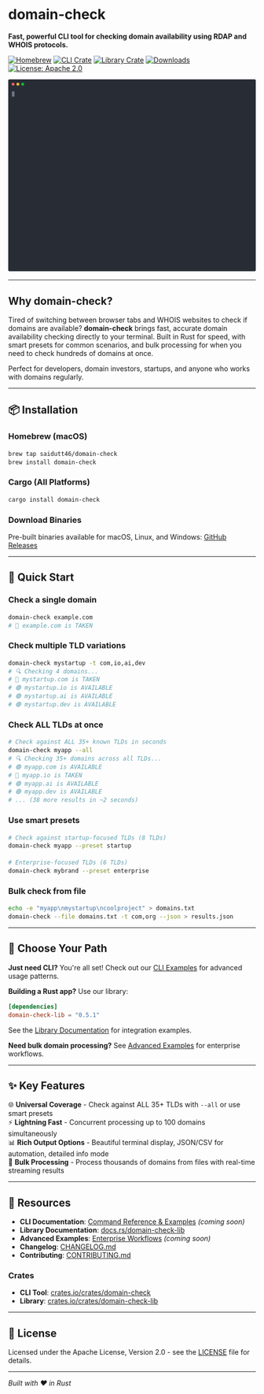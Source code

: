 # domain-check

**Fast, powerful CLI tool for checking domain availability using RDAP and WHOIS protocols.**

[![Homebrew](https://img.shields.io/badge/Homebrew-available-brightgreen)](https://github.com/saidutt46/homebrew-domain-check)
[![CLI Crate](https://img.shields.io/crates/v/domain-check.svg?label=CLI)](https://crates.io/crates/domain-check)
[![Library Crate](https://img.shields.io/crates/v/domain-check-lib.svg?label=Library)](https://crates.io/crates/domain-check-lib)
[![Downloads](https://img.shields.io/crates/d/domain-check.svg)](https://crates.io/crates/domain-check)
[![License: Apache 2.0](https://img.shields.io/badge/License-Apache%202.0-blue.svg)](https://opensource.org/licenses/Apache-2.0)

<p align="center">
  <img src="./assets/demov0.5.1.svg" alt="Basic Usage" width="700"/>
</p>

---

## Why domain-check?

Tired of switching between browser tabs and WHOIS websites to check if domains are available? **domain-check** brings fast, accurate domain availability checking directly to your terminal. Built in Rust for speed, with smart presets for common scenarios, and bulk processing for when you need to check hundreds of domains at once.

Perfect for developers, domain investors, startups, and anyone who works with domains regularly.

---

## 📦 Installation

### Homebrew (macOS)
```bash
brew tap saidutt46/domain-check
brew install domain-check
```

### Cargo (All Platforms)
```bash
cargo install domain-check
```

### Download Binaries
Pre-built binaries available for macOS, Linux, and Windows: [GitHub Releases](https://github.com/saidutt46/domain-check/releases)

---

## 🚀 Quick Start

### Check a single domain
```bash
domain-check example.com
# 🔴 example.com is TAKEN
```

### Check multiple TLD variations
```bash
domain-check mystartup -t com,io,ai,dev
# 🔍 Checking 4 domains...
# 🔴 mystartup.com is TAKEN
# 🟢 mystartup.io is AVAILABLE
# 🟢 mystartup.ai is AVAILABLE  
# 🟢 mystartup.dev is AVAILABLE
```

### Check ALL TLDs at once
```bash
# Check against ALL 35+ known TLDs in seconds
domain-check myapp --all
# 🔍 Checking 35+ domains across all TLDs...
# 🟢 myapp.com is AVAILABLE
# 🔴 myapp.io is TAKEN  
# 🟢 myapp.ai is AVAILABLE
# 🟢 myapp.dev is AVAILABLE
# ... (38 more results in ~2 seconds)
```

### Use smart presets
```bash
# Check against startup-focused TLDs (8 TLDs)
domain-check myapp --preset startup

# Enterprise-focused TLDs (6 TLDs)
domain-check mybrand --preset enterprise
```

### Bulk check from file
```bash
echo -e "myapp\nmystartup\ncoolproject" > domains.txt
domain-check --file domains.txt -t com,org --json > results.json
```

---

## 🎯 Choose Your Path

**Just need CLI?** You're all set! Check out our [CLI Examples](./docs/CLI.md) for advanced usage patterns.

**Building a Rust app?** Use our library: 
```toml
[dependencies]
domain-check-lib = "0.5.1"
```
See the [Library Documentation](https://docs.rs/domain-check-lib) for integration examples.

**Need bulk domain processing?** See [Advanced Examples](./docs/EXAMPLES.md) for enterprise workflows.

---

## ✨ Key Features

🌐 **Universal Coverage** - Check against ALL 35+ TLDs with `--all` or use smart presets  
⚡ **Lightning Fast** - Concurrent processing up to 100 domains simultaneously  
📊 **Rich Output Options** - Beautiful terminal display, JSON/CSV for automation, detailed info mode  
📁 **Bulk Processing** - Process thousands of domains from files with real-time streaming results

---

## 🔗 Resources

- **CLI Documentation**: [Command Reference & Examples](./docs/CLI.md) *(coming soon)*
- **Library Documentation**: [docs.rs/domain-check-lib](https://docs.rs/domain-check-lib)
- **Advanced Examples**: [Enterprise Workflows](./docs/EXAMPLES.md) *(coming soon)*
- **Changelog**: [CHANGELOG.md](./CHANGELOG.md)
- **Contributing**: [CONTRIBUTING.md](./CONTRIBUTING.md)

### Crates
- **CLI Tool**: [crates.io/crates/domain-check](https://crates.io/crates/domain-check)
- **Library**: [crates.io/crates/domain-check-lib](https://crates.io/crates/domain-check-lib)

---

## 📝 License

Licensed under the Apache License, Version 2.0 - see the [LICENSE](LICENSE) file for details.

---

*Built with ❤️ in Rust*